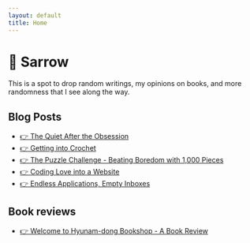 ```yaml
---
layout: default
title: Home
---
```


# 🥞 Sarrow

This is a spot to drop random writings, my opinions on books, and more randomness that I see along the way.

## Blog Posts

<ul>
  <li><a href="./The Quiet After the Obsession.html">👉 The Quiet After the Obsession</a></li>
  <li><a href="./Getting into Crochet.html">👉 Getting into Crochet</a></li>
  <li><a href="./The Puzzle Challenge - Beating Boredom with 1,000 Pieces.html">👉 The Puzzle Challenge - Beating Boredom with 1,000 Pieces</a></li>
  <li><a href="./Coding Love into a Website.html"> 👉 Coding Love into a Website </a></li>
  <li><a href="./Endless Applications, Empty Inboxes.html"> 👉 Endless Applications, Empty Inboxes </a></li>
</ul>

## Book reviews

<ul>
  <li><a href= "./Welcome to Hyunam-dong Bookshop - A Book Review.html">👉 Welcome to Hyunam-dong Bookshop - A Book Review</a></li>
</ul>
